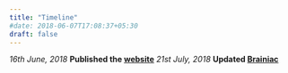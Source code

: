 ```yaml
---
title: "Timeline"
#date: 2018-06-07T17:08:37+05:30
draft: false
---
```


_16th June, 2018_ **Published the [website](http://e1ixir.netlify.com/ "E1ixir")**
_21st July, 2018_ **Updated [Brainiac](http://e1ixir.netlify.com/about/)**
